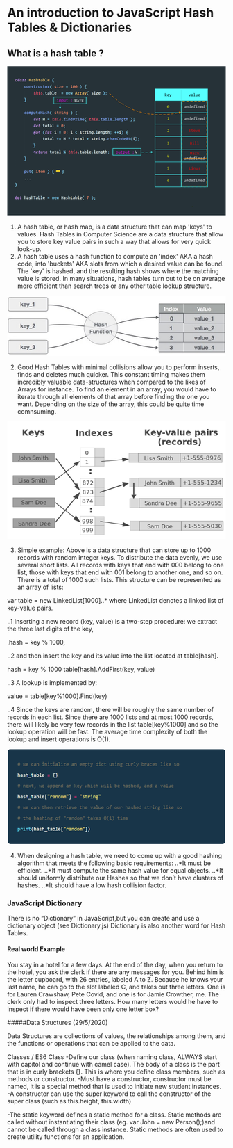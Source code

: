 # An introduction to JavaScript Hash Tables & Dictionaries

## What is a hash table ?

![alt text](https://github.com/TherealJC/Week-12/blob/master/hashtable.png)

1. A hash table, or hash map, is a data structure that can map 'keys' to values. Hash Tables in Computer Science are a data structure that allow you to store key value pairs in such a way that allows for very quick look-up.
2. A hash table uses a hash function to compute an 'index' AKA a hash code, into 'buckets' AKA slots from which a desired value can be found. The 'key' is hashed, and the resulting hash shows where the matching value is stored.
In many situations, hash tables turn out to be on average more efficient than search trees or any other table lookup structure.

![alt text](https://github.com/TherealJC/Week-12/blob/master/hash_function.jpg?raw=true)

2. Good Hash Tables with minimal collisions allow you to perform inserts, finds and deletes much quicker. This constant timing makes them incredibly valuable data-structures when compared to the likes of Arrays for instance. To find an element in an array, you would have to iterate through all elements of that array before finding the one you want. Depending on the size of the array, this could be quite time comnsuming.

![alt text](https://github.com/TherealJC/Week-12/blob/master/hash-table.png?raw=true)

3. Simple example: Above is a data structure that can store up to 1000 records with random integer keys.
To distribute the data evenly, we use several short lists. All records with keys that end with 000 belong to one list, those with keys that end with 001 belong to another one, and so on. There is a total of 1000 such lists.
This structure can be represented as an array of lists:

var table = new LinkedList[1000]..*   where LinkedList denotes a linked list of key-value pairs.

..1 Inserting a new record (key, value) is a two-step procedure: we extract the three last digits of the key, 

.hash = key % 1000,

..2 and then insert the key and its value into the list located at table[hash].

hash = key % 1000
table[hash].AddFirst(key, value)

..3 A lookup is implemented by:

value = table[key%1000].Find(key)

..4 Since the keys are random, there will be roughly the same number of records in each list. Since there are 1000 lists and at most 1000 records, there will likely be very few records in the list table[key%1000] and so the lookup operation will be fast.
The average time complexity of both the lookup and insert operations is O(1).

![alt text](https://github.com/TherealJC/Week-12/blob/master/hashbasic.png?raw=true)

4. When designing a hash table, we need to come up with a good hashing algorithm that meets the following basic requirements:
..*It must be efficient.
..*It must compute the same hash value for equal objects.
..*It should uniformly distribute our Hashes so that we don’t have clusters of hashes.
..*It should have a low hash collision factor.

### JavaScript Dictionary

There is no “Dictionary” in JavaScript,but you can create and use a dictionary object (see Dictionary.js)
Dictionary is also another word for Hash Tables.

#### Real world Example

You stay in a hotel for a few days. At the end of the day, when you return to the hotel, you ask the clerk if there are any messages for you. Behind him is the letter cupboard, with 26 entries, labeled A to Z. 
Because he knows your last name, he can go to the slot labeled C, and takes out three letters. One is for Lauren Crawshaw, Pete Covid, and one is for Jamie Crowther, me.
The clerk only had to inspect three letters. How many letters would he have to inspect if there would have been only one letter box?





#####Data Structures (29/5/2020)

Data Structures are collections of values, the relationships among them, and the functions or operations that can be applied to the data.

Classes / ES6 Class
-Define our class (when naming class, ALWAYS start with capitol and continue with camel case). The body of a class is the part that is in
 curly brackets {}. This is where you define class members, such as methods or constructor.
-Must have a constructor, constructor must be named, it is a special method that is used to initiate new student instances.
-A constructor can use the super keyword to call the constructor of the super class (such as this.height, this.width)

-The static keyword defines a static method for a class. Static methods are called without instantiating their class (eg. var John = new Person();)and cannot be called through a class instance. Static methods are often used to create utility functions for an application.